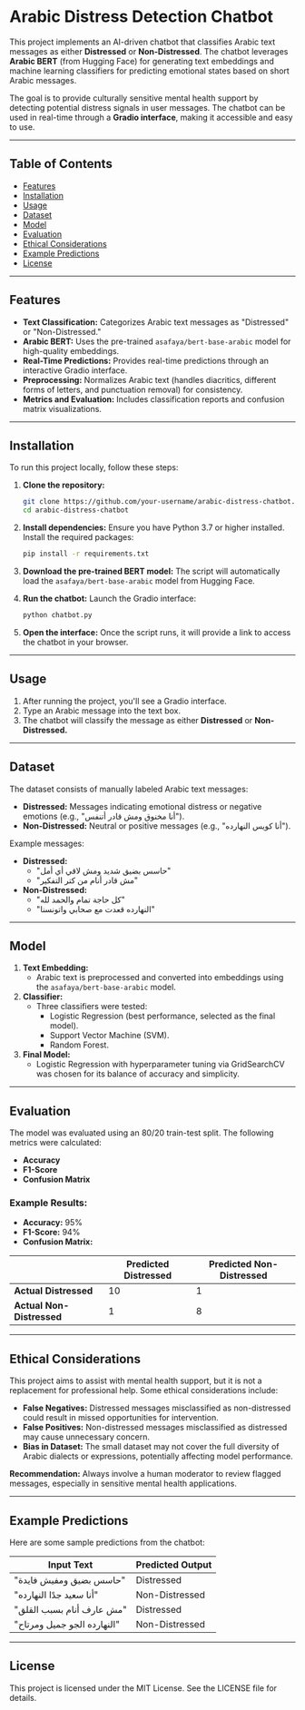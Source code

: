 # Arabic Distress Detection Chatbot

This project implements an AI-driven chatbot that classifies Arabic text messages as either **Distressed** or **Non-Distressed**. The chatbot leverages **Arabic BERT** (from Hugging Face) for generating text embeddings and machine learning classifiers for predicting emotional states based on short Arabic messages.

The goal is to provide culturally sensitive mental health support by detecting potential distress signals in user messages. The chatbot can be used in real-time through a **Gradio interface**, making it accessible and easy to use.

---

## Table of Contents
- [Features](#features)
- [Installation](#installation)
- [Usage](#usage)
- [Dataset](#dataset)
- [Model](#model)
- [Evaluation](#evaluation)
- [Ethical Considerations](#ethical-considerations)
- [Example Predictions](#example-predictions)
- [License](#license)

---

## Features
- **Text Classification:** Categorizes Arabic text messages as "Distressed" or "Non-Distressed."
- **Arabic BERT:** Uses the pre-trained `asafaya/bert-base-arabic` model for high-quality embeddings.
- **Real-Time Predictions:** Provides real-time predictions through an interactive Gradio interface.
- **Preprocessing:** Normalizes Arabic text (handles diacritics, different forms of letters, and punctuation removal) for consistency.
- **Metrics and Evaluation:** Includes classification reports and confusion matrix visualizations.

---

## Installation
To run this project locally, follow these steps:

1. **Clone the repository:**
   ```bash
   git clone https://github.com/your-username/arabic-distress-chatbot.git
   cd arabic-distress-chatbot
   ```

2. **Install dependencies:**
   Ensure you have Python 3.7 or higher installed. Install the required packages:
   ```bash
   pip install -r requirements.txt
   ```

3. **Download the pre-trained BERT model:**
   The script will automatically load the `asafaya/bert-base-arabic` model from Hugging Face.

4. **Run the chatbot:**
   Launch the Gradio interface:
   ```bash
   python chatbot.py
   ```

5. **Open the interface:**
   Once the script runs, it will provide a link to access the chatbot in your browser.

---

## Usage
1. After running the project, you'll see a Gradio interface.
2. Type an Arabic message into the text box.
3. The chatbot will classify the message as either **Distressed** or **Non-Distressed.**

---

## Dataset
The dataset consists of manually labeled Arabic text messages:
- **Distressed:** Messages indicating emotional distress or negative emotions (e.g., "أنا مخنوق ومش قادر أتنفس").
- **Non-Distressed:** Neutral or positive messages (e.g., "أنا كويس النهارده").

Example messages:
- **Distressed:** 
  - "حاسس بضيق شديد ومش لاقي أي أمل"
  - "مش قادر أنام من كتر التفكير"
- **Non-Distressed:**
  - "كل حاجة تمام والحمد لله"
  - "النهارده قعدت مع صحابي واتونسنا"

---

## Model
1. **Text Embedding:**
   - Arabic text is preprocessed and converted into embeddings using the `asafaya/bert-base-arabic` model.
2. **Classifier:**
   - Three classifiers were tested:
     - Logistic Regression (best performance, selected as the final model).
     - Support Vector Machine (SVM).
     - Random Forest.
3. **Final Model:**
   - Logistic Regression with hyperparameter tuning via GridSearchCV was chosen for its balance of accuracy and simplicity.

---

## Evaluation
The model was evaluated using an 80/20 train-test split. The following metrics were calculated:
- **Accuracy**
- **F1-Score**
- **Confusion Matrix**

### Example Results:
- **Accuracy:** 95%
- **F1-Score:** 94%
- **Confusion Matrix:**

|                | Predicted Distressed | Predicted Non-Distressed |
|----------------|-----------------------|--------------------------|
| **Actual Distressed**   | 10                    | 1                        |
| **Actual Non-Distressed** | 1                     | 8                        |

---

## Ethical Considerations
This project aims to assist with mental health support, but it is not a replacement for professional help. Some ethical considerations include:
- **False Negatives:** Distressed messages misclassified as non-distressed could result in missed opportunities for intervention.
- **False Positives:** Non-distressed messages misclassified as distressed may cause unnecessary concern.
- **Bias in Dataset:** The small dataset may not cover the full diversity of Arabic dialects or expressions, potentially affecting model performance.

**Recommendation:** Always involve a human moderator to review flagged messages, especially in sensitive mental health applications.

---

## Example Predictions
Here are some sample predictions from the chatbot:

| Input Text                                      | Predicted Output      |
|------------------------------------------------|-----------------------|
| "حاسس بضيق ومفيش فايدة"                         | Distressed            |
| "أنا سعيد جدًا النهارده"                        | Non-Distressed        |
| "مش عارف أنام بسبب القلق"                       | Distressed            |
| "النهارده الجو جميل ومرتاح"                    | Non-Distressed        |

---

## License
This project is licensed under the MIT License. See the LICENSE file for details.


